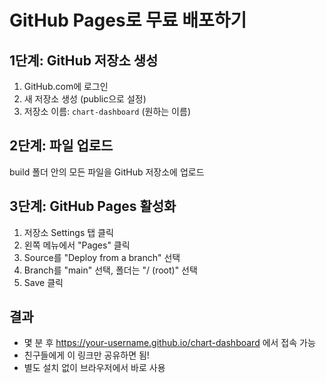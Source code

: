 # GitHub Pages로 무료 배포하기

## 1단계: GitHub 저장소 생성
1. GitHub.com에 로그인
2. 새 저장소 생성 (public으로 설정)
3. 저장소 이름: `chart-dashboard` (원하는 이름)

## 2단계: 파일 업로드
build 폴더 안의 모든 파일을 GitHub 저장소에 업로드

## 3단계: GitHub Pages 활성화
1. 저장소 Settings 탭 클릭
2. 왼쪽 메뉴에서 "Pages" 클릭
3. Source를 "Deploy from a branch" 선택
4. Branch를 "main" 선택, 폴더는 "/ (root)" 선택
5. Save 클릭

## 결과
- 몇 분 후 https://your-username.github.io/chart-dashboard 에서 접속 가능
- 친구들에게 이 링크만 공유하면 됨!
- 별도 설치 없이 브라우저에서 바로 사용